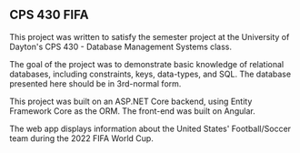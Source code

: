 ## CPS 430 FIFA
This project was written to satisfy the semester project at the University of Dayton's CPS 430 - Database Management Systems class. 

The goal of the project was to demonstrate basic knowledge of relational databases, including constraints, keys, data-types, and SQL. The database presented here should be in 3rd-normal form.


This project was built on an ASP.NET Core backend, using Entity Framework Core as the ORM. The front-end was built on Angular.

The web app displays information about the United States' Football/Soccer team during the 2022 FIFA World Cup. 
